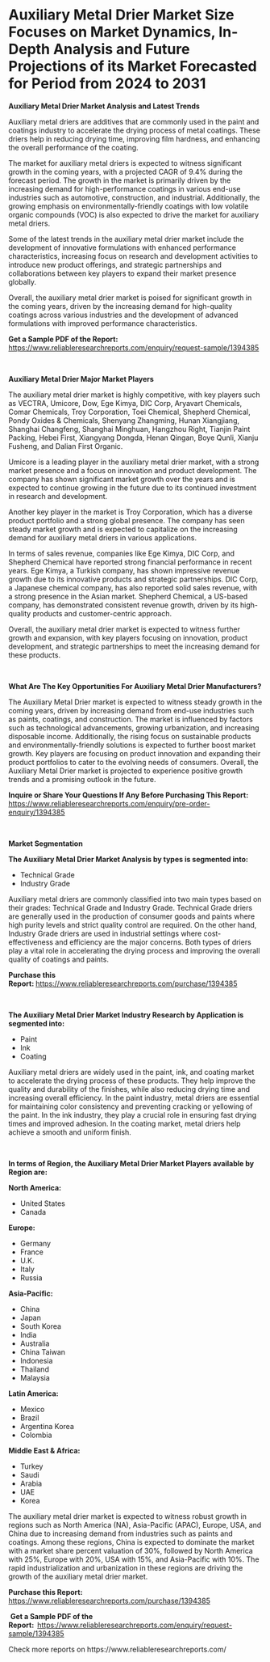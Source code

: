 <p><h1>Auxiliary Metal Drier Market Size Focuses on Market Dynamics, In-Depth Analysis and Future Projections of its Market Forecasted for Period from 2024 to 2031</h1></p><p><strong>Auxiliary Metal Drier Market Analysis and Latest Trends</strong></p>
<p><p>Auxiliary metal driers are additives that are commonly used in the paint and coatings industry to accelerate the drying process of metal coatings. These driers help in reducing drying time, improving film hardness, and enhancing the overall performance of the coating.</p><p>The market for auxiliary metal driers is expected to witness significant growth in the coming years, with a projected CAGR of 9.4% during the forecast period. The growth in the market is primarily driven by the increasing demand for high-performance coatings in various end-use industries such as automotive, construction, and industrial. Additionally, the growing emphasis on environmentally-friendly coatings with low volatile organic compounds (VOC) is also expected to drive the market for auxiliary metal driers.</p><p>Some of the latest trends in the auxiliary metal drier market include the development of innovative formulations with enhanced performance characteristics, increasing focus on research and development activities to introduce new product offerings, and strategic partnerships and collaborations between key players to expand their market presence globally.</p><p>Overall, the auxiliary metal drier market is poised for significant growth in the coming years, driven by the increasing demand for high-quality coatings across various industries and the development of advanced formulations with improved performance characteristics.</p></p>
<p><strong>Get a Sample PDF of the Report:&nbsp;</strong> <a href="https://www.reliableresearchreports.com/enquiry/request-sample/1394385">https://www.reliableresearchreports.com/enquiry/request-sample/1394385</a></p>
<p>&nbsp;</p>
<p><strong>Auxiliary Metal Drier Major Market Players</strong></p>
<p><p>The auxiliary metal drier market is highly competitive, with key players such as VECTRA, Umicore, Dow, Ege Kimya, DIC Corp, Aryavart Chemicals, Comar Chemicals, Troy Corporation, Toei Chemical, Shepherd Chemical, Pondy Oxides & Chemicals, Shenyang Zhangming, Hunan Xiangjiang, Shanghai Changfeng, Shanghai Minghuan, Hangzhou Right, Tianjin Paint Packing, Hebei First, Xiangyang Dongda, Henan Qingan, Boye Qunli, Xianju Fusheng, and Dalian First Organic.</p><p>Umicore is a leading player in the auxiliary metal drier market, with a strong market presence and a focus on innovation and product development. The company has shown significant market growth over the years and is expected to continue growing in the future due to its continued investment in research and development.</p><p>Another key player in the market is Troy Corporation, which has a diverse product portfolio and a strong global presence. The company has seen steady market growth and is expected to capitalize on the increasing demand for auxiliary metal driers in various applications.</p><p>In terms of sales revenue, companies like Ege Kimya, DIC Corp, and Shepherd Chemical have reported strong financial performance in recent years. Ege Kimya, a Turkish company, has shown impressive revenue growth due to its innovative products and strategic partnerships. DIC Corp, a Japanese chemical company, has also reported solid sales revenue, with a strong presence in the Asian market. Shepherd Chemical, a US-based company, has demonstrated consistent revenue growth, driven by its high-quality products and customer-centric approach.</p><p>Overall, the auxiliary metal drier market is expected to witness further growth and expansion, with key players focusing on innovation, product development, and strategic partnerships to meet the increasing demand for these products.</p></p>
<p>&nbsp;</p>
<p><strong>What Are The Key Opportunities For Auxiliary Metal Drier Manufacturers?</strong></p>
<p><p>The Auxiliary Metal Drier market is expected to witness steady growth in the coming years, driven by increasing demand from end-use industries such as paints, coatings, and construction. The market is influenced by factors such as technological advancements, growing urbanization, and increasing disposable income. Additionally, the rising focus on sustainable products and environmentally-friendly solutions is expected to further boost market growth. Key players are focusing on product innovation and expanding their product portfolios to cater to the evolving needs of consumers. Overall, the Auxiliary Metal Drier market is projected to experience positive growth trends and a promising outlook in the future.</p></p>
<p><strong>Inquire or Share Your Questions If Any Before Purchasing This Report:</strong> <a href="https://www.reliableresearchreports.com/enquiry/pre-order-enquiry/1394385">https://www.reliableresearchreports.com/enquiry/pre-order-enquiry/1394385</a></p>
<p>&nbsp;</p>
<p><strong>Market Segmentation</strong></p>
<p><strong>The Auxiliary Metal Drier Market Analysis by types is segmented into:</strong></p>
<p><ul><li>Technical Grade</li><li>Industry Grade</li></ul></p>
<p><p>Auxiliary metal driers are commonly classified into two main types based on their grades: Technical Grade and Industry Grade. Technical Grade driers are generally used in the production of consumer goods and paints where high purity levels and strict quality control are required. On the other hand, Industry Grade driers are used in industrial settings where cost-effectiveness and efficiency are the major concerns. Both types of driers play a vital role in accelerating the drying process and improving the overall quality of coatings and paints.</p></p>
<p><strong>Purchase this Report:&nbsp;</strong><a href="https://www.reliableresearchreports.com/purchase/1394385">https://www.reliableresearchreports.com/purchase/1394385</a></p>
<p>&nbsp;</p>
<p><strong>The Auxiliary Metal Drier Market Industry Research by Application is segmented into:</strong></p>
<p><ul><li>Paint</li><li>Ink</li><li>Coating</li></ul></p>
<p><p>Auxiliary metal driers are widely used in the paint, ink, and coating market to accelerate the drying process of these products. They help improve the quality and durability of the finishes, while also reducing drying time and increasing overall efficiency. In the paint industry, metal driers are essential for maintaining color consistency and preventing cracking or yellowing of the paint. In the ink industry, they play a crucial role in ensuring fast drying times and improved adhesion. In the coating market, metal driers help achieve a smooth and uniform finish.</p></p>
<p>&nbsp;</p>
<p><strong>In terms of Region, the Auxiliary Metal Drier Market Players available by Region are:</strong></p>
<p>
    <p> <strong> North America: </strong>
        <ul>
            <li>United States</li>
            <li>Canada</li>
        </ul>
        </p> 
    <p> <strong> Europe: </strong>
        <ul>
            <li>Germany</li>
            <li>France</li>
            <li>U.K.</li>
            <li>Italy</li>
            <li>Russia</li>
        </ul>
        </p> 
    <p> <strong> Asia-Pacific: </strong>
        <ul>
            <li>China</li>
            <li>Japan</li>
            <li>South Korea</li>
            <li>India</li>
            <li>Australia</li>
            <li>China Taiwan</li>
            <li>Indonesia</li>
            <li>Thailand</li>
            <li>Malaysia</li>
        </ul>
        </p> 
    <p> <strong> Latin America: </strong>
        <ul>
            <li>Mexico</li>
            <li>Brazil</li>
            <li>Argentina Korea</li>
            <li>Colombia</li>
        </ul>
        </p> 
    <p> <strong> Middle East & Africa: </strong>
        <ul>
            <li>Turkey</li>
            <li>Saudi</li>
            <li>Arabia</li>
            <li>UAE</li>
            <li>Korea</li>
        </ul>
    </p>
    </p>
<p><p>The auxiliary metal drier market is expected to witness robust growth in regions such as North America (NA), Asia-Pacific (APAC), Europe, USA, and China due to increasing demand from industries such as paints and coatings. Among these regions, China is expected to dominate the market with a market share percent valuation of 30%, followed by North America with 25%, Europe with 20%, USA with 15%, and Asia-Pacific with 10%. The rapid industrialization and urbanization in these regions are driving the growth of the auxiliary metal drier market.</p></p>
<p><strong>Purchase this Report: </strong><a href="https://www.reliableresearchreports.com/purchase/1394385">https://www.reliableresearchreports.com/purchase/1394385</a></p>
<p>&nbsp;<strong>Get a Sample PDF of the Report:&nbsp;&nbsp;</strong><a href="https://www.reliableresearchreports.com/enquiry/request-sample/1394385">https://www.reliableresearchreports.com/enquiry/request-sample/1394385</a></p>
<p><strong></strong></p>
<p>Check more reports on https://www.reliableresearchreports.com/</p>